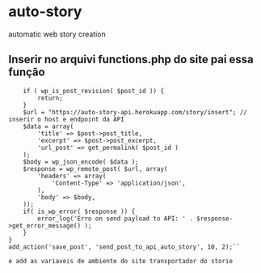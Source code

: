 # auto-story
automatic web story creation

## Inserir no arquivi functions.php do site pai essa função

```function send_post_to_api_auto_story( $post_id, $post) {
    if ( wp_is_post_revision( $post_id )) {
        return;
    }
    $url = "https://auto-story-api.herokuapp.com/story/insert"; // inserir o host e endpoint da API
    $data = array(
        'title' => $post->post_title,
        'excerpt' => $post->post_excerpt,
        'url_post' => get_permalink( $post_id )
    );
    $body = wp_json_encode( $data );
    $response = wp_remote_post( $url, array(
        'headers' => array(
            'Content-Type' => 'application/json',
        ),
        'body' => $body,
    ));
    if( is_wp_error( $response )) {
        error_log('Erro on send payload to API: ' . $response->get_error_message() );
    }
}
add_action('save_post', 'send_post_to_api_auto_story', 10, 2);``

e add as variaveis de ambiente do site transportador do storie